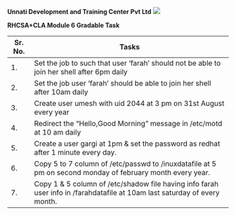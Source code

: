 ﻿**Unnati Development and Training Center Pvt Ltd** ![](Aspose.Words.49b7c320-cb9a-4d83-a3af-cc86ca3472b7.001.png)

**RHCSA+CLA Module 6 Gradable Task** 



|**Sr. No.** |**Tasks** |
| - | - |
|1\. |Set the job to such that user ‘farah’ should not be able to join her shell after 6pm daily |
|2\. |Set the job user ‘farah’ should be able to join her shell after 10am daily|
|3\. |Create user umesh with uid 2044 at 3 pm on 31st August every year|
|4\. |Redirect the “Hello,Good Morning” message in /etc/motd at 10 am daily|
|5\. |Create a user gargi at 1pm & set the password as redhat after 1 minute every day.|
|6\. |Copy 5 to 7 column of /etc/passwd to /inuxdatafile at 5 pm on second monday of february month every year.|
|7\. |Copy 1 & 5 column of /etc/shadow file having info farah user info in /farahdatafile at 10am last saturday of every month.|

